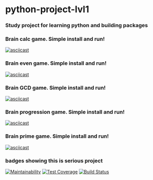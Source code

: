 # python-project-lvl1

### Study project for learning python and building packages

### Brain calc game. Simple install and run!
[![asciicast](https://asciinema.org/a/iqYxUet0vor8ePRPI1mQhjp0o.svg)](https://asciinema.org/a/iqYxUet0vor8ePRPI1mQhjp0o)

### Brain even game. Simple install and run!
[![asciicast](https://asciinema.org/a/CmaP0X4j7a61PAJkljBcW9nzD.svg)](https://asciinema.org/a/CmaP0X4j7a61PAJkljBcW9nzD)

### Brain GCD game. Simple install and run!
[![asciicast](https://asciinema.org/a/hlx7NQmVJqZEReQrOa54RouzV.svg)](https://asciinema.org/a/hlx7NQmVJqZEReQrOa54RouzV)


### Brain progression game. Simple install and run!
[![asciicast](https://asciinema.org/a/yGDug6j9kB5nQZzFiwnZM1nx4.svg)](https://asciinema.org/a/yGDug6j9kB5nQZzFiwnZM1nx4)

### Brain prime game. Simple install and run!
[![asciicast](https://asciinema.org/a/xzRn8BzbvabtWC0xBhhLvmkuP.svg)](https://asciinema.org/a/xzRn8BzbvabtWC0xBhhLvmkuP)

### badges showing this is serious project
[![Maintainability](https://api.codeclimate.com/v1/badges/1ef1d65aad1a35712833/maintainability)](https://codeclimate.com/github/leksuss/python-project-lvl1/maintainability)
[![Test Coverage](https://api.codeclimate.com/v1/badges/1ef1d65aad1a35712833/test_coverage)](https://codeclimate.com/github/leksuss/python-project-lvl1/test_coverage)
[![Build Status](https://travis-ci.com/leksuss/python-project-lvl1.svg?branch=master)](https://travis-ci.com/leksuss/python-project-lvl1)